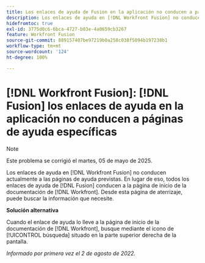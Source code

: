 ```yaml
---
title: Los enlaces de ayuda de Fusion en la aplicación no conducen a páginas de ayuda específicas
description: Los enlaces de ayuda en [!DNL Workfront Fusion] no conducen actualmente a las páginas de ayuda previstas. En lugar de eso, todos los enlaces de ayuda de Fusion conducen a la página de inicio de la documentación de Workfront. Desde esta página de aterrizaje, puede buscar la información que necesite.
hidefromtoc: true
exl-id: 3775d0c6-6bca-4727-b03e-4a0659cb3267
feature: Workfront Fusion
source-git-commit: 889157407be97219b0a258c038f5094b197238b1
workflow-type: tm+mt
source-wordcount: '124'
ht-degree: 100%

---
```


# [!DNL Workfront Fusion]: [!DNL Fusion] los enlaces de ayuda en la aplicación no conducen a páginas de ayuda específicas

>[!NOTE]
>
>Este problema se corrigió el martes, 05 de mayo de 2025.

Los enlaces de ayuda en [!DNL Workfront Fusion] no conducen actualmente a las páginas de ayuda previstas. En lugar de eso, todos los enlaces de ayuda de [!DNL Fusion] conducen a la página de inicio de la documentación de [!DNL Workfront]. Desde esta página de aterrizaje, puede buscar la información que necesite.

**Solución alternativa**

Cuando el enlace de ayuda lo lleve a la página de inicio de la documentación de [!DNL Workfront], busque mediante el icono de [!UICONTROL búsqueda] situado en la parte superior derecha de la pantalla.

_Informado por primera vez el 2 de agosto de 2022._

